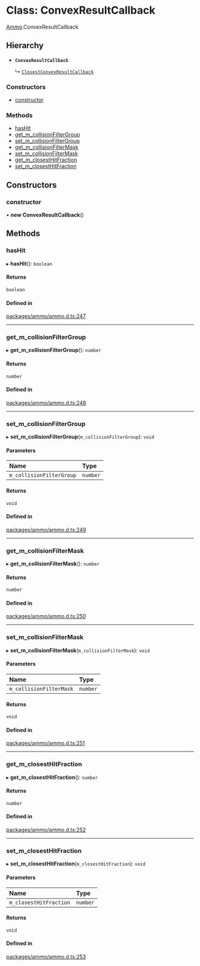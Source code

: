 # Class: ConvexResultCallback

[Ammo](../modules/Ammo.md).ConvexResultCallback

## Hierarchy

- **`ConvexResultCallback`**

  ↳ [`ClosestConvexResultCallback`](Ammo.ClosestConvexResultCallback.md)

### Constructors

- [constructor](Ammo.ConvexResultCallback.md#constructor)

### Methods

- [hasHit](Ammo.ConvexResultCallback.md#hashit)
- [get\_m\_collisionFilterGroup](Ammo.ConvexResultCallback.md#get_m_collisionfiltergroup)
- [set\_m\_collisionFilterGroup](Ammo.ConvexResultCallback.md#set_m_collisionfiltergroup)
- [get\_m\_collisionFilterMask](Ammo.ConvexResultCallback.md#get_m_collisionfiltermask)
- [set\_m\_collisionFilterMask](Ammo.ConvexResultCallback.md#set_m_collisionfiltermask)
- [get\_m\_closestHitFraction](Ammo.ConvexResultCallback.md#get_m_closesthitfraction)
- [set\_m\_closestHitFraction](Ammo.ConvexResultCallback.md#set_m_closesthitfraction)

## Constructors

### constructor

• **new ConvexResultCallback**()

## Methods

### hasHit

▸ **hasHit**(): `boolean`

#### Returns

`boolean`

#### Defined in

[packages/ammo/ammo.d.ts:247](https://github.com/Orillusion/orillusion/blob/main/packages/ammo/ammo.d.ts#L247)

___

### get\_m\_collisionFilterGroup

▸ **get_m_collisionFilterGroup**(): `number`

#### Returns

`number`

#### Defined in

[packages/ammo/ammo.d.ts:248](https://github.com/Orillusion/orillusion/blob/main/packages/ammo/ammo.d.ts#L248)

___

### set\_m\_collisionFilterGroup

▸ **set_m_collisionFilterGroup**(`m_collisionFilterGroup`): `void`

#### Parameters

| Name | Type |
| :------ | :------ |
| `m_collisionFilterGroup` | `number` |

#### Returns

`void`

#### Defined in

[packages/ammo/ammo.d.ts:249](https://github.com/Orillusion/orillusion/blob/main/packages/ammo/ammo.d.ts#L249)

___

### get\_m\_collisionFilterMask

▸ **get_m_collisionFilterMask**(): `number`

#### Returns

`number`

#### Defined in

[packages/ammo/ammo.d.ts:250](https://github.com/Orillusion/orillusion/blob/main/packages/ammo/ammo.d.ts#L250)

___

### set\_m\_collisionFilterMask

▸ **set_m_collisionFilterMask**(`m_collisionFilterMask`): `void`

#### Parameters

| Name | Type |
| :------ | :------ |
| `m_collisionFilterMask` | `number` |

#### Returns

`void`

#### Defined in

[packages/ammo/ammo.d.ts:251](https://github.com/Orillusion/orillusion/blob/main/packages/ammo/ammo.d.ts#L251)

___

### get\_m\_closestHitFraction

▸ **get_m_closestHitFraction**(): `number`

#### Returns

`number`

#### Defined in

[packages/ammo/ammo.d.ts:252](https://github.com/Orillusion/orillusion/blob/main/packages/ammo/ammo.d.ts#L252)

___

### set\_m\_closestHitFraction

▸ **set_m_closestHitFraction**(`m_closestHitFraction`): `void`

#### Parameters

| Name | Type |
| :------ | :------ |
| `m_closestHitFraction` | `number` |

#### Returns

`void`

#### Defined in

[packages/ammo/ammo.d.ts:253](https://github.com/Orillusion/orillusion/blob/main/packages/ammo/ammo.d.ts#L253)
